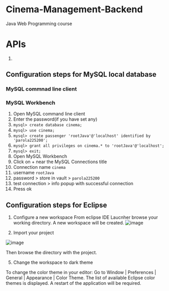 # Cinema-Management-Backend
Java Web Programming course

# APIs
1. 

## Configuration steps for MySQL local database
### MySQL commnad line client
### MySQL Workbench

1. Open MySQL command line client
2. Enter the password(if you have set any)
3. ```mysql> create database cinema;```
4. ```mysql> use cinema;```
5. ```mysql> create passenger 'rootJava'@'localhost' identified by 'parola225200';```
6. ```mysql> grant all privileges on cinema.* to 'rootJava'@'localhost';```
7. ```mysql> exit;```
8. Open MySQL Workbench
9. Click on + near the MySQL Connections title
10. Connection name ```cinema```
11. username ```rootJava```
12. password > store in vault > ```parola225200```
13. test connection > info popup with successful connection
14. Press ok 

## Configuration steps for Eclipse 
1. Configure a new workspace
From eclipse IDE Laucnher browse your working directory. A new workspace will be created.
![image](https://passenger-images.githubusercontent.com/61749814/206441203-4188b06f-67bc-4cd2-8209-acfe832af924.png)

3. Import your project

![image](https://passenger-images.githubusercontent.com/61749814/206441518-0b3eadf5-b5fa-49f9-ab0c-97d7dd1b0ff3.png)

Then browse the directory with the project.

5. Change the workspace to dark theme

To change the color theme in your editor: Go to Window | Preferences | General | Appearance | Color Theme. The list of available Eclipse color themes is displayed. A restart of the application will be required.
